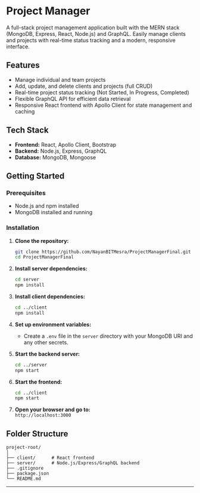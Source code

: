 # Project Manager

A full-stack project management application built with the MERN stack (MongoDB, Express, React, Node.js) and GraphQL. Easily manage clients and projects with real-time status tracking and a modern, responsive interface.

## Features

- Manage individual and team projects
- Add, update, and delete clients and projects (full CRUD)
- Real-time project status tracking (Not Started, In Progress, Completed)
- Flexible GraphQL API for efficient data retrieval
- Responsive React frontend with Apollo Client for state management and caching

## Tech Stack

- **Frontend:** React, Apollo Client, Bootstrap
- **Backend:** Node.js, Express, GraphQL
- **Database:** MongoDB, Mongoose

## Getting Started

### Prerequisites

- Node.js and npm installed
- MongoDB installed and running

### Installation

1. **Clone the repository:**
   ```sh
   git clone https://github.com/NayanBITMesra/ProjectManagerFinal.git
   cd ProjectManagerFinal
   ```

2. **Install server dependencies:**
   ```sh
   cd server
   npm install
   ```

3. **Install client dependencies:**
   ```sh
   cd ../client
   npm install
   ```

4. **Set up environment variables:**
   - Create a `.env` file in the `server` directory with your MongoDB URI and any other secrets.

5. **Start the backend server:**
   ```sh
   cd ../server
   npm start
   ```

6. **Start the frontend:**
   ```sh
   cd ../client
   npm start
   ```

7. **Open your browser and go to:**  
   `http://localhost:3000`

## Folder Structure

```
project-root/
│
├── client/      # React frontend
├── server/      # Node.js/Express/GraphQL backend
├── .gitignore
├── package.json
└── README.md
```



---
